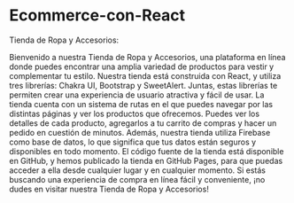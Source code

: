 # Ecommerce-con-React
Tienda de Ropa y Accesorios:

Bienvenido a nuestra Tienda de Ropa y Accesorios, una plataforma en línea donde puedes encontrar una amplia variedad de productos para vestir y complementar tu estilo.
Nuestra tienda está construida con React, y utiliza tres librerías: Chakra UI, Bootstrap y SweetAlert. Juntas, estas librerías te permiten crear una experiencia de usuario atractiva y fácil de usar.
La tienda cuenta con un sistema de rutas en el que puedes navegar por las distintas páginas y ver los productos que ofrecemos. Puedes ver los detalles de cada producto, agregarlos a tu carrito de compras y hacer un pedido en cuestión de minutos.
Además, nuestra tienda utiliza Firebase como base de datos, lo que significa que tus datos están seguros y disponibles en todo momento.
El código fuente de la tienda está disponible en GitHub, y hemos publicado la tienda en GitHub Pages, para que puedas acceder a ella desde cualquier lugar y en cualquier momento.
Si estás buscando una experiencia de compra en línea fácil y conveniente, ¡no dudes en visitar nuestra Tienda de Ropa y Accesorios!
